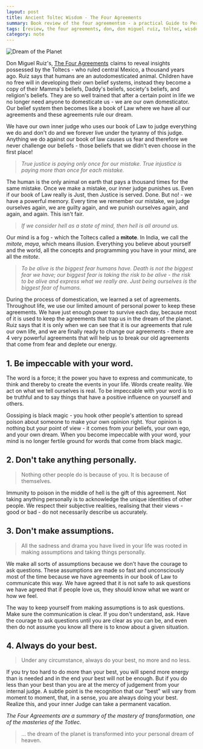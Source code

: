 ```yaml
---
layout: post
title: Ancient Toltec Wisdom - The Four Agreements
summary: Book review of the four agreementsm - a practical Guide to Personal Freedom
tags: [review, the four agreements, don, don miguel ruiz, toltec, wisdom, self-help, spirituality]
category: note
---
```


![Dream of the Planet]({{site.baseurl}}/assets/theFourAgreements.jpeg)

Don Miguel Ruiz's, <a target="_blank" href="https://www.amazon.com/gp/product/1878424319/ref=as_li_tl?ie=UTF8&camp=1789&creative=9325&creativeASIN=1878424319&linkCode=as2&tag=purak24-20&linkId=c98e18f38979b53fb2c07695f3b9bebe">The Four Agreements</a><img src="//ir-na.amazon-adsystem.com/e/ir?t=purak24-20&l=am2&o=1&a=1878424319" width="1" height="1" border="0" alt="" style="border:none !important; margin:0px !important;" /> claims to reveal insights possessed by the Toltecs - who ruled central Mexico, a thousand years ago. Ruiz says that humans are an autodomesticated animal. Children have no free will in developing their own belief systems, instead they become a copy of their Mamma's beliefs, Daddy's beliefs, society's beliefs, and religion's beliefs. They are so well trained that after a certain point in life we no longer need anyone to domesticate us - we are our own domesticator. Our belief system then becomes like a book of Law where we have all our agreements and these agreements rule our dream.

We have our own inner judge who uses our book of Law to judge everything we do and don't do and we forever live under the tyranny of this judge. Anything we do against our book of law causes us fear and therefore we never challenge our beliefs - those beliefs that we didn't even choose in the first place!

> *True justice is paying only once for our mistake. True injustice is paying more than once for each mistake.*

The human is the only animal on earth that pays a thousand times for the same mistake. Once we make a mistake, our inner judge punishes us. Even if our book of Law really is Just, then Justice is served. Done. But no! - we have a powerful memory. Every time we remember our mistake, we judge ourselves again, we are guilty again, and we punish ourselves again, and again, and again. This isn't fair.

> *If we consider hell as a state of mind, then hell is all around us.*

Our mind is a fog - which the Toltecs called a **mitote**. In India, we call the *mitote*, *maya*, which means illusion. Everything you believe about yourself and the world, all the concepts and programming you have in your mind, are all the *mitote*.

> *To be alive is the biggest fear humans have. Death is not the biggest fear we have; our biggest fear is taking the risk to be alive - the risk to be alive and express what we really are. Just being ourselves is the biggest fear of humans.*

During the process of domestication, we learned a set of agreements. Throughout life, we use our limited amount of personal power to keep these agreements. We have just enough power to survive each day, because most of it is used to keep the agreements that trap us in the dream of the planet. Ruiz says that it is only when we can see that it is our agreements that rule our own life, and we are finally ready to change our agreements - there are 4 very powerful agreements that will help us to break our old agreements that come from fear and deplete our energy.

## 1. Be impeccable with your word.

The word is a force; it the power you have to express and communicate, to think and thereby to create the events in your life. Words create reality. We act on what we tell ourselves is real. To be impeccable with your word is to be truthful and to say things that have a positive influence on yourself and others.

Gossiping is black magic - you hook other people's attention to spread poison about someone to make your own opinion right. Your opinion is nothing but your point of view - it comes from your beliefs, your own ego, and your own dream. When you become impeccable with your word, your mind is no longer fertile ground for words that come from black magic.

## 2. Don't take anything personally.

> Nothing other people do is because of you. It is because of themselves.

Immunity to poison in the middle of hell is the gift of this agreement. Not taking anything personally is to acknowledge the unique identities of other people. We respect their subjective realities, realising that their views - good or bad - do not necessarily describe us accurately.

## 3. Don't make assumptions.

> All the sadness and drama you have lived in your life was rooted in making assumptions and taking things personally.

We make all sorts of assumptions because we don't have the courage to ask questions. These assumptions are made so fast and unconsciously most of the time because we have agreements in our book of Law to communicate this way. We have agreed that it is not safe to ask questions we have agreed that if people love us, they should know what we want or how we feel.

The way to keep yourself from making assumptions is to ask questions. Make sure the communication is clear. If you don't understand, ask. Have the courage to ask questions until you are clear as you can be, and even then do not assume you know all there is to know about a given situation.

## 4. Always do your best.

> Under any circumstance, always do your best, no more and no less.

If you try too hard to do more than your best, you will spend more energy than is needed and in the end your best will not be enough. But if you do less than your best than you are at the mercy of judgement from your internal judge. A subtle point is the recognition that our "best" will vary from moment to moment, that, in a sense, you are always doing your best. Realize this, and your inner Judge can take a permanent vacation.

*The Four Agreements are a summary of the mastery of transformation, one of the masteries of the Totlec.*

> ... the dream of the planet is transformed into your personal dream of heaven.
